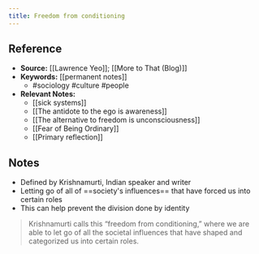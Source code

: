 ```yaml
---
title: Freedom from conditioning 
---
```

## Reference
- **Source:** [[Lawrence Yeo]]; [[More to That (Blog)]]
- **Keywords:** [[permanent notes]]
	- #sociology #culture #people 
- **Relevant Notes:**
	- [[sick systems]]
	- [[The antidote to the ego is awareness]]
	- [[The alternative to freedom is unconsciousness]]
	- [[Fear of Being Ordinary]]
	- [[Primary reflection]]
## Notes
- Defined by Krishnamurti, Indian speaker and writer
- Letting go of all of ==society's influences== that have forced us into certain roles
- This can help prevent the division done by identity 

> Krishnamurti calls this “freedom from conditioning,” where we are able to let go of all the societal influences that have shaped and categorized us into certain roles.